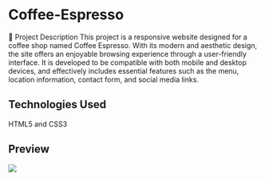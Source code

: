 <h1>Coffee-Espresso</h1>

📌 Project Description
This project is a responsive website designed for a coffee shop named Coffee Espresso. With its modern and aesthetic design, the site offers an enjoyable browsing experience through a user-friendly interface. It is developed to be compatible with both mobile and desktop devices, and effectively includes essential features such as the menu, location information, contact form, and social media links.

<h2>Technologies Used</h2>

HTML5 and CSS3

<h2>Preview</h2>

![](ekran.gif)

